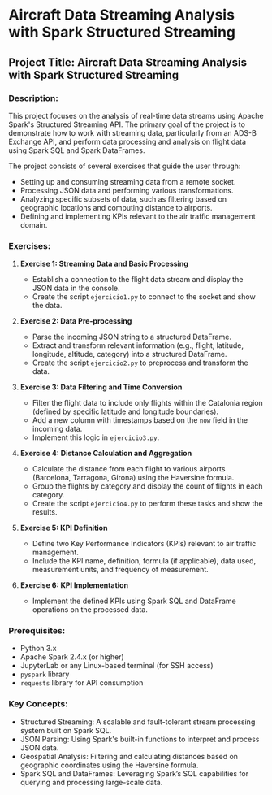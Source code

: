 # Aircraft Data Streaming Analysis with Spark Structured Streaming

## Project Title: **Aircraft Data Streaming Analysis with Spark Structured Streaming**

### Description:
This project focuses on the analysis of real-time data streams using Apache Spark's Structured Streaming API. The primary goal of the project is to demonstrate how to work with streaming data, particularly from an ADS-B Exchange API, and perform data processing and analysis on flight data using Spark SQL and Spark DataFrames.

The project consists of several exercises that guide the user through:
- Setting up and consuming streaming data from a remote socket.
- Processing JSON data and performing various transformations.
- Analyzing specific subsets of data, such as filtering based on geographic locations and computing distance to airports.
- Defining and implementing KPIs relevant to the air traffic management domain.

### Exercises:
1. **Exercise 1: Streaming Data and Basic Processing**
   - Establish a connection to the flight data stream and display the JSON data in the console.
   - Create the script `ejercicio1.py` to connect to the socket and show the data.

2. **Exercise 2: Data Pre-processing**
   - Parse the incoming JSON string to a structured DataFrame.
   - Extract and transform relevant information (e.g., flight, latitude, longitude, altitude, category) into a structured DataFrame.
   - Create the script `ejercicio2.py` to preprocess and transform the data.

3. **Exercise 3: Data Filtering and Time Conversion**
   - Filter the flight data to include only flights within the Catalonia region (defined by specific latitude and longitude boundaries).
   - Add a new column with timestamps based on the `now` field in the incoming data.
   - Implement this logic in `ejercicio3.py`.

4. **Exercise 4: Distance Calculation and Aggregation**
   - Calculate the distance from each flight to various airports (Barcelona, Tarragona, Girona) using the Haversine formula.
   - Group the flights by category and display the count of flights in each category.
   - Create the script `ejercicio4.py` to perform these tasks and show the results.

5. **Exercise 5: KPI Definition**
   - Define two Key Performance Indicators (KPIs) relevant to air traffic management.
   - Include the KPI name, definition, formula (if applicable), data used, measurement units, and frequency of measurement.

6. **Exercise 6: KPI Implementation**
   - Implement the defined KPIs using Spark SQL and DataFrame operations on the processed data.

### Prerequisites:
- Python 3.x
- Apache Spark 2.4.x (or higher)
- JupyterLab or any Linux-based terminal (for SSH access)
- `pyspark` library
- `requests` library for API consumption

###  Key Concepts:
- Structured Streaming: A scalable and fault-tolerant stream processing system built on Spark SQL.
- JSON Parsing: Using Spark's built-in functions to interpret and process JSON data.
- Geospatial Analysis: Filtering and calculating distances based on geographic coordinates using the Haversine formula.
- Spark SQL and DataFrames: Leveraging Spark’s SQL capabilities for querying and processing large-scale data.
